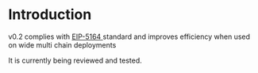 # Introduction

v0.2 complies with [EIP-5164 ](https://eips.ethereum.org/EIPS/eip-5164)standard and improves efficiency when used on wide multi chain deployments

It is currently being reviewed and tested.&#x20;
